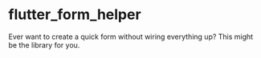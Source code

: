 # flutter_form_helper
Ever want to create a quick form without wiring everything up? This might be the library for you.

